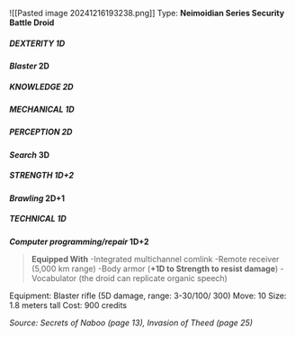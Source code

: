 ![[Pasted image 20241216193238.png]]
Type: **Neimoidian Series Security Battle Droid**
##### DEXTERITY 1D
***Blaster* 2D**
##### KNOWLEDGE 2D
##### MECHANICAL 1D
##### PERCEPTION 2D
***Search* 3D**
##### STRENGTH 1D+2
***Brawling* 2D+1**
##### TECHNICAL 1D
***Computer programming/repair* 1D+2**

> **Equipped With**
> -Integrated multichannel comlink
> -Remote receiver (5,000 km range)
> -Body armor (**+1D to Strength to resist damage**)
> -Vocabulator (the droid can replicate organic speech)

Equipment: Blaster rifle (5D damage, range: 3-30/100/
300)
Move: 10
Size: 1.8 meters tall
Cost: 900 credits

*Source: Secrets of Naboo (page 13), Invasion of Theed (page 25)*
